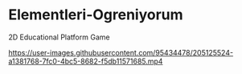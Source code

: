 # Elementleri-Ogreniyorum
2D Educational Platform Game



https://user-images.githubusercontent.com/95434478/205125524-a1381768-7fc0-4bc5-8682-f5db11571685.mp4
